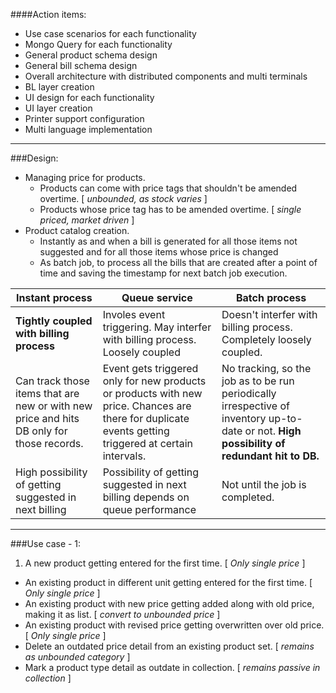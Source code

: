 ####Action items:
* Use case scenarios for each functionality
* Mongo Query for each functionality
* General product schema design
* General bill schema design
* Overall architecture with distributed components and multi terminals
* BL layer creation
* UI design for each functionality
* UI layer creation
* Printer support configuration
* Multi language implementation

---
###Design:
* Managing price for products.
  * Products can come with price tags that shouldn't be amended overtime. [ _unbounded, as stock varies_ ]
  * Products whose price tag has to be amended overtime. [ _single priced, market driven_ ]
* Product catalog creation.
  * Instantly as and when a bill is generated for all those items not suggested and for all those items whose price is changed
  * As batch job, to process all the bills that are created after a point of time and saving the timestamp for next batch job execution.

Instant process | Queue service | Batch process
---|---|---
**Tightly coupled with billing process** | Involes event triggering. May interfer with billing process. Loosely coupled | Doesn't interfer with billing process. Completely loosely coupled.
Can track those items that are new or with new price and hits DB only for those records. | Event gets triggered only for new products or products with new price. Chances are there for duplicate events getting triggered at certain intervals. | No tracking, so the job as to be run periodically irrespective of inventory up-to-date or not. **High possibility of redundant hit to DB.**
High possibility of getting suggested in next billing | Possibility of getting suggested in next billing depends on queue performance | Not until the job is completed.

---
###Use case - 1:
1. A new product getting entered for the first time. [ _Only single price_ ]
* An existing product in different unit getting entered for the first time. [ _Only single price_ ]
* An existing product with new price getting added along with old price, making it as list. [ _convert to unbounded price_ ]
* An existing product with revised price getting overwritten over old price. [ _Only single price_ ]
* Delete an outdated price detail from an existing product set. [ _remains as unbounded category_ ]
* Mark a product type detail as outdate in collection. [ _remains passive in collection_ ]


